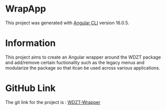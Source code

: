 # WrapApp

This project was generated with [Angular CLI](https://github.com/angular/angular-cli) version 16.0.5.

# Information

This project aims to create an Angular wrapper around the WDZT package and add/remove certain fuctionality such as the legacy menus and modularize the package so that itcan be used across various applications. 

# GitHub Link

The git link for the project is : [WDZT-Wrapper](https://github.com/akisaini/wdzt-wrapper/)